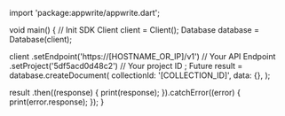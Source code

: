 import 'package:appwrite/appwrite.dart';

void main() { // Init SDK
  Client client = Client();
  Database database = Database(client);

  client
    .setEndpoint('https://[HOSTNAME_OR_IP]/v1') // Your API Endpoint
    .setProject('5df5acd0d48c2') // Your project ID
  ;
  Future result = database.createDocument(
    collectionId: '[COLLECTION_ID]',
    data: {},
  );

  result
    .then((response) {
      print(response);
    }).catchError((error) {
      print(error.response);
  });
}
